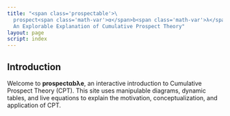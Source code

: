 ```yaml
---
title: "<span class='prospectable'>\
  prospect<span class='math-var'>α</span>b<span class='math-var'>λ</span>e</span>: \
  An Explorable Explanation of Cumulative Prospect Theory"
layout: page
script: index
---
```


## Introduction

Welcome to **prospect<span class='math-var'>α</span>b<span class='math-var'>λ</span>e**, an
interactive introduction to Cumulative Prospect Theory (CPT). This site uses manipulable diagrams,
dynamic tables, and live equations to explain the motivation, conceptualization, and application of
CPT.

<cpt-example-interactive>
  <decision-choice probability="0.6666" win="20" loss="0" sure="10" alpha="0.9" lambda="2" gamma="0.75"></decision-choice>
  <decision-space></decision-space>
  <cpt-value interactive line="first" point="all" value="5" alpha="0.9" lambda="2"></cpt-value>
  <cpt-probability interactive line="first" point="first" probability="0.75" gamma="0.75"></cpt-probability>
</cpt-example-interactive>

<cpt-equation-xal2v></cpt-equation-xal2v>

<cpt-equation-xal2v numeric interactive value="5" alpha="0.9" lambda="2"></cpt-equation-xal2v>

<cpt-equation-pg2w></cpt-equation-pg2w>

<cpt-equation-pg2w numeric interactive probability="0.75" gamma="0.75"></cpt-equation-pg2w>
